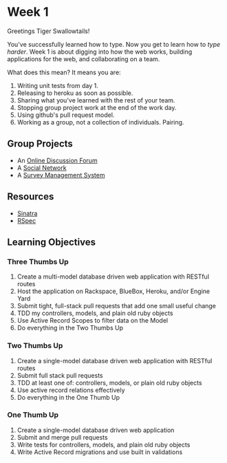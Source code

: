 # Week 1
Greetings Tiger Swallowtails!

You've successfully learned how to type. Now you get to learn how to *type
harder*. Week 1 is about digging into how the web works, building
applications for the web, and collaborating on a team.

What does this mean? It means you are:

1. Writing unit tests from day 1.
1. Releasing to heroku as soon as possible.
1. Sharing what you've learned with the rest of your team.
1. Stopping group project work at the end of the work day.
1. Using github's pull request model.
1. Working as a group, not a collection of individuals. Pairing.

## Group Projects
* An [Online Discussion Forum](projects/online_discussion_forum.md)
* A [Social Network](projects/social_network.md)
* A [Survey Management System](projects/survey_system.md)

## Resources
* [Sinatra](resources/sinatra.md)
* [RSpec](resources/rspec.md)

## Learning Objectives

### Three Thumbs Up

1. Create a multi-model database driven web application with RESTful routes
2. Host the application on Rackspace, BlueBox, Heroku, and/or Engine Yard
3. Submit tight, full-stack pull requests that add one small useful change
4. TDD my controllers, models, and plain old ruby objects
5. Use Active Record Scopes to filter data on the Model
6. Do everything in the Two Thumbs Up

### Two Thumbs Up

1. Create a single-model database driven web application with RESTful routes
2. Submit full stack pull requests
3. TDD at least one of: controllers, models, or plain old ruby objects
4. Use active record relations effectively
5. Do everything in the One Thumb Up

### One Thumb Up

1. Create a single-model database driven web application
2. Submit and merge pull requests
3. Write tests for controllers, models, and plain old ruby objects
4. Write Active Record migrations and use built in validations


